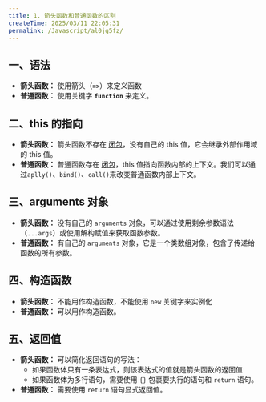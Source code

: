```yaml
---
title: 1. 箭头函数和普通函数的区别
createTime: 2025/03/11 22:05:31
permalink: /Javascript/al0jg5fz/
---
```


## 一、语法

- **箭头函数：** 使用箭头（**`=>`**）来定义函数
- **普通函数：** 使用关键字 **`function`** 来定义。

## 二、this 的指向

- **箭头函数：** 箭头函数不存在 [闭包](../1.基础知识/5.闭包.md)，没有自己的 this 值，它会继承外部作用域的 this 值。
- **普通函数：** 普通函数存在 [闭包](../1.基础知识/5.闭包.md)，this 值指向函数内部的上下文。我们可以通过`aplly()`、`bind()`、`call()`来改变普通函数内部上下文。

## 三、arguments 对象

- **箭头函数：** 没有自己的 `arguments` 对象，可以通过使用剩余参数语法（`...args`）或使用解构赋值来获取函数参数。
- **普通函数：** 有自己的 `arguments` 对象，它是一个类数组对象，包含了传递给函数的所有参数。

## 四、构造函数

- **箭头函数：** 不能用作构造函数，不能使用 `new` 关键字来实例化
- **普通函数：** 可以用作构造函数。

## 五、返回值

- **箭头函数：** 可以简化返回语句的写法：
  - 如果函数体只有一条表达式，则该表达式的值就是箭头函数的返回值
  - 如果函数体为多行语句，需要使用 `{}` 包裹要执行的语句和 `return` 语句。
- **普通函数：** 需要使用 `return` 语句显式返回值。
